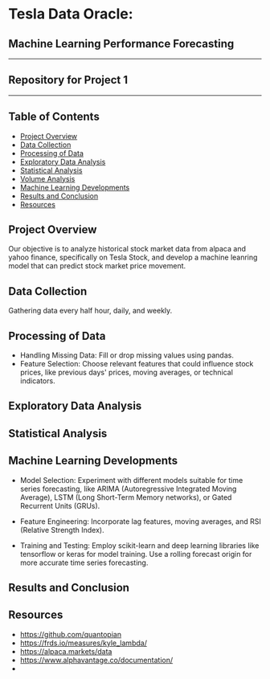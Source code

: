 # Tesla Data Oracle:
## Machine Learning Performance Forecasting
---
## Repository for Project 1
---
## Table of Contents 
* [Project Overview](#project-overview)
* [Data Collection](#data-collection)
* [Processing of Data](#processing-of-data)
* [Exploratory Data Analysis](#exploratory-data-analysis)
* [Statistical Analysis](#statistical-analysis)
* [Volume Analysis](#volume-analysis) 
* [Machine Learning Developments](#machine-learning-developments)
* [Results and Conclusion](#results-and-conclusion)
* [Resources](#resources)








## Project Overview
  Our objective is to analyze historical stock market data from alpaca and yahoo finance, specifically on Tesla Stock, and develop a machine leanring model that can predict stock market price movement.
## Data Collection
  Gathering data every half hour, daily, and weekly.
## Processing of Data
* Handling Missing Data: Fill or drop missing values using pandas.
* Feature Selection: Choose relevant features that could influence stock prices, like previous days' prices, moving averages, or technical indicators.
## Exploratory Data Analysis
## Statistical Analysis 
## Machine Learning Developments

* Model Selection: Experiment with different models suitable for time series forecasting, like ARIMA (Autoregressive Integrated Moving Average), LSTM (Long Short-Term Memory networks), or Gated Recurrent Units (GRUs).

* Feature Engineering: Incorporate lag features, moving averages, and RSI (Relative Strength Index).
* Training and Testing: Employ scikit-learn and deep learning libraries like tensorflow or keras for model training. Use a rolling forecast origin for more accurate time series forecasting.
  
## Results and Conclusion
## Resources 
* https://github.com/quantopian
* https://frds.io/measures/kyle_lambda/
* https://alpaca.markets/data
* https://www.alphavantage.co/documentation/
* 

  

